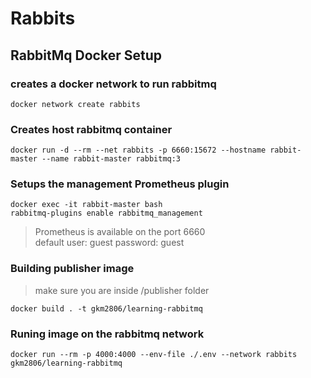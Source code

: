 # Rabbits

## RabbitMq Docker Setup
### creates a docker network to run rabbitmq
```
docker network create rabbits
```
### Creates host rabbitmq container
```
docker run -d --rm --net rabbits -p 6660:15672 --hostname rabbit-master --name rabbit-master rabbitmq:3
```
### Setups the management Prometheus plugin
```
docker exec -it rabbit-master bash
rabbitmq-plugins enable rabbitmq_management
```
> Prometheus is available on the port 6660  
> default user: guest password: guest

### Building publisher image
> make sure you are inside /publisher folder
```
docker build . -t gkm2806/learning-rabbitmq
```
### Runing image on the rabbitmq network
```
docker run --rm -p 4000:4000 --env-file ./.env --network rabbits gkm2806/learning-rabbitmq
```
